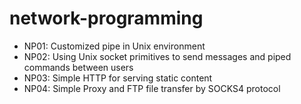 # network-programming

- NP01: Customized pipe in Unix environment
- NP02: Using Unix socket primitives to send messages and piped commands between users
- NP03: Simple HTTP for serving static content
- NP04: Simple Proxy and FTP file transfer by SOCKS4 protocol
